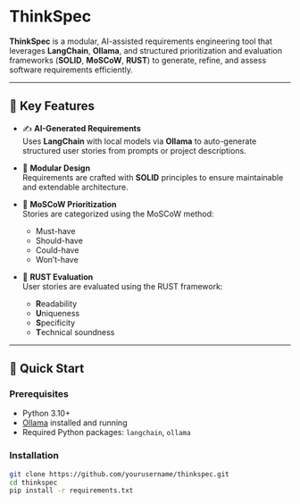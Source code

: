 # ThinkSpec

**ThinkSpec** is a modular, AI-assisted requirements engineering tool that leverages **LangChain**, **Ollama**, and structured prioritization and evaluation frameworks (**SOLID**, **MoSCoW**, **RUST**) to generate, refine, and assess software requirements efficiently.

---

## 🧠 Key Features

- ✍️ **AI-Generated Requirements**  
  Uses **LangChain** with local models via **Ollama** to auto-generate structured user stories from prompts or project descriptions.

- 🧱 **Modular Design**  
  Requirements are crafted with **SOLID** principles to ensure maintainable and extendable architecture.

- 🎯 **MoSCoW Prioritization**  
  Stories are categorized using the MoSCoW method:
  - Must-have
  - Should-have
  - Could-have
  - Won’t-have

- 🔎 **RUST Evaluation**  
  User stories are evaluated using the RUST framework:
  - **R**eadability  
  - **U**niqueness  
  - **S**pecificity  
  - **T**echnical soundness

---

## 🚀 Quick Start

### Prerequisites

- Python 3.10+
- [Ollama](https://ollama.com) installed and running
- Required Python packages: `langchain`, `ollama`

### Installation

```bash
git clone https://github.com/yourusername/thinkspec.git
cd thinkspec
pip install -r requirements.txt
